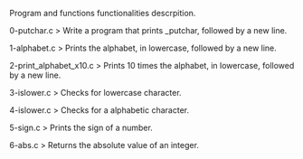 Program and functions functionalities descrpition.

0-putchar.c > Write a program that prints _putchar, followed by a new line.

1-alphabet.c > Prints the alphabet, in lowercase, followed by a new line.

2-print_alphabet_x10.c > Prints 10 times the alphabet, in lowercase, followed by a new line.

3-islower.c > Checks for lowercase character.

4-islower.c > Checks for a alphabetic character.

5-sign.c > Prints the sign of a number.

6-abs.c > Returns the absolute value of an integer.
